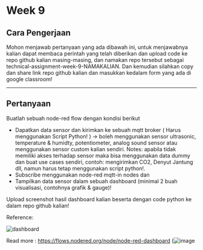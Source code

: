 # Week 9

## Cara Pengerjaan

Mohon menjawab pertanyaan yang ada dibawah ini, untuk menjawabnya kalian dapat membaca perintah yang telah diberikan dan upload code ke repo github kalian masing-masing, dan namakan repo tersebut sebagai technical-assignment-week-9-NAMAKALIAN. Dan kemudian silahkan copy dan share link repo github kalian dan masukkan kedalam form yang ada di google classroom!

---
## Pertanyaan


Buatlah sebuah node-red flow dengan kondisi berikut
* Dapatkan data sensor dan kirimkan ke sebuah mqtt broker ( Harus menggunakan Script Python! ) -> boleh menggunakan sensor ultrasonic, temperature & humidty, potentiometer, analog sound sensor atau menggunakan sensor custom kalian sendiri. Notes: apabila tidak memiliki akses terhadap sensor maka bisa menggunakan data dummy dan buat use cases sendiri, contoh: mengirimkan CO2, Denyut Jantung dll, namun harus tetap menggunakan script python!.
* Subscribe menggunakan node-red mqtt-in nodes dan 
* Tampilkan data sensor dalam sebuah dashboard (minimal 2 buah visualisasi, contohnya grafik & gauge)!

Upload screenshot hasil dashboard kalian beserta dengan code python ke dalam repo github kalian!

Reference: 

![dashboard](https://nodered.org/images/dashboardl.png)

Read more : https://flows.nodered.org/node/node-red-dashboard
(![image](https://github.com/rippin8/.NEEDDUIT/assets/138226567/acd2d96d-b4c0-401e-9974-7c8b2f599ee4)

